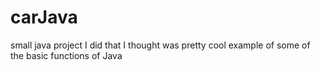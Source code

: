 # carJava
small java project I did that I thought was pretty cool example of some of the basic functions of Java
